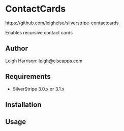 ContactCards
============
https://github.com/leighelse/silverstripe-contactcards

Enables recursive contact cards

## Author
Leigh Harrison: leigh@elseapps.com

## Requirements
* SilverStripe 3.0.x or 3.1.x

## Installation

## Usage